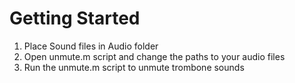 # Getting Started

1. Place Sound files in Audio folder
2. Open unmute.m script and change the paths to your audio files
3. Run the unmute.m script to unmute trombone sounds
